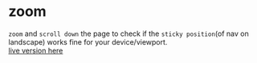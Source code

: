 # zoom 
`zoom` and `scroll down` the page to check if the `sticky position`(of nav on landscape) works fine for your device/viewport.  
[live version here](https://ashuai-jpg.github.io/Fudamental_layout_comprehension/)
